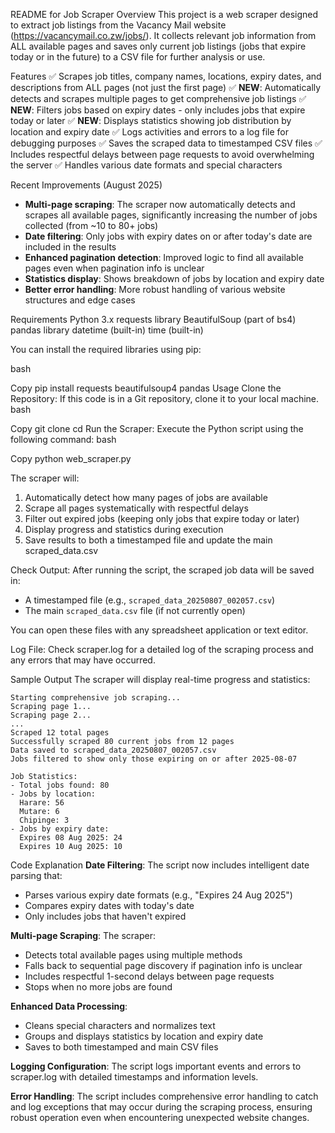 README for Job Scraper
Overview
This project is a web scraper designed to extract job listings from the Vacancy Mail website (https://vacancymail.co.zw/jobs/). It collects relevant job information from ALL available pages and saves only current job listings (jobs that expire today or in the future) to a CSV file for further analysis or use.

Features
✅ Scrapes job titles, company names, locations, expiry dates, and descriptions from ALL pages (not just the first page)
✅ **NEW**: Automatically detects and scrapes multiple pages to get comprehensive job listings
✅ **NEW**: Filters jobs based on expiry dates - only includes jobs that expire today or later
✅ **NEW**: Displays statistics showing job distribution by location and expiry date
✅ Logs activities and errors to a log file for debugging purposes
✅ Saves the scraped data to timestamped CSV files
✅ Includes respectful delays between page requests to avoid overwhelming the server
✅ Handles various date formats and special characters

Recent Improvements (August 2025)
- **Multi-page scraping**: The scraper now automatically detects and scrapes all available pages, significantly increasing the number of jobs collected (from ~10 to 80+ jobs)
- **Date filtering**: Only jobs with expiry dates on or after today's date are included in the results
- **Enhanced pagination detection**: Improved logic to find all available pages even when pagination info is unclear
- **Statistics display**: Shows breakdown of jobs by location and expiry date
- **Better error handling**: More robust handling of various website structures and edge cases

Requirements
Python 3.x
requests library
BeautifulSoup (part of bs4)
pandas library
datetime (built-in)
time (built-in)

You can install the required libraries using pip:

bash

Copy
pip install requests beautifulsoup4 pandas
Usage
Clone the Repository: If this code is in a Git repository, clone it to your local machine.
bash

Copy
git clone <repository-url>
cd <directory-name>
Run the Scraper: Execute the Python script using the following command:
bash

Copy
python web_scraper.py

The scraper will:
1. Automatically detect how many pages of jobs are available
2. Scrape all pages systematically with respectful delays
3. Filter out expired jobs (keeping only jobs that expire today or later)
4. Display progress and statistics during execution
5. Save results to both a timestamped file and update the main scraped_data.csv

Check Output: After running the script, the scraped job data will be saved in:
- A timestamped file (e.g., `scraped_data_20250807_002057.csv`) 
- The main `scraped_data.csv` file (if not currently open)

You can open these files with any spreadsheet application or text editor.

Log File: Check scraper.log for a detailed log of the scraping process and any errors that may have occurred.

Sample Output
The scraper will display real-time progress and statistics:

```
Starting comprehensive job scraping...
Scraping page 1...
Scraping page 2...
...
Scraped 12 total pages
Successfully scraped 80 current jobs from 12 pages
Data saved to scraped_data_20250807_002057.csv
Jobs filtered to show only those expiring on or after 2025-08-07

Job Statistics:
- Total jobs found: 80
- Jobs by location:
  Harare: 56
  Mutare: 6
  Chipinge: 3
- Jobs by expiry date:
  Expires 08 Aug 2025: 24
  Expires 10 Aug 2025: 10
```

Code Explanation
**Date Filtering**: The script now includes intelligent date parsing that:
- Parses various expiry date formats (e.g., "Expires 24 Aug 2025")
- Compares expiry dates with today's date
- Only includes jobs that haven't expired

**Multi-page Scraping**: The scraper:
- Detects total available pages using multiple methods
- Falls back to sequential page discovery if pagination info is unclear
- Includes respectful 1-second delays between page requests
- Stops when no more jobs are found

**Enhanced Data Processing**: 
- Cleans special characters and normalizes text
- Groups and displays statistics by location and expiry date
- Saves to both timestamped and main CSV files

**Logging Configuration**: The script logs important events and errors to scraper.log with detailed timestamps and information levels.

**Error Handling**: The script includes comprehensive error handling to catch and log exceptions that may occur during the scraping process, ensuring robust operation even when encountering unexpected website changes.


